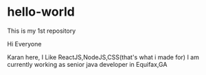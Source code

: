 # hello-world
This is my 1st repository

Hi Everyone

Karan here, I Like ReactJS,NodeJS,CSS(that's what i made for)
I am currently working as senior java developer in Equifax,GA
